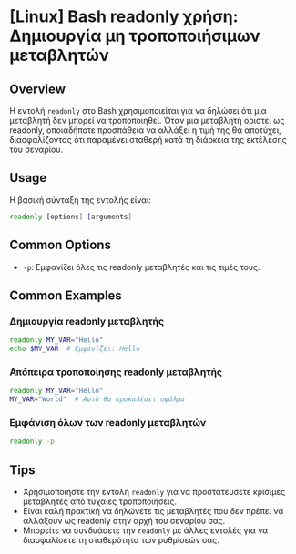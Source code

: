 # [Linux] Bash readonly χρήση: Δημιουργία μη τροποποιήσιμων μεταβλητών

## Overview
Η εντολή `readonly` στο Bash χρησιμοποιείται για να δηλώσει ότι μια μεταβλητή δεν μπορεί να τροποποιηθεί. Όταν μια μεταβλητή οριστεί ως readonly, οποιαδήποτε προσπάθεια να αλλάξει η τιμή της θα αποτύχει, διασφαλίζοντας ότι παραμένει σταθερή κατά τη διάρκεια της εκτέλεσης του σεναρίου.

## Usage
Η βασική σύνταξη της εντολής είναι:

```bash
readonly [options] [arguments]
```

## Common Options
- `-p`: Εμφανίζει όλες τις readonly μεταβλητές και τις τιμές τους.

## Common Examples

### Δημιουργία readonly μεταβλητής
```bash
readonly MY_VAR="Hello"
echo $MY_VAR  # Εμφανίζει: Hello
```

### Απόπειρα τροποποίησης readonly μεταβλητής
```bash
readonly MY_VAR="Hello"
MY_VAR="World"  # Αυτό θα προκαλέσει σφάλμα
```

### Εμφάνιση όλων των readonly μεταβλητών
```bash
readonly -p
```

## Tips
- Χρησιμοποιήστε την εντολή `readonly` για να προστατεύσετε κρίσιμες μεταβλητές από τυχαίες τροποποιήσεις.
- Είναι καλή πρακτική να δηλώνετε τις μεταβλητές που δεν πρέπει να αλλάξουν ως readonly στην αρχή του σεναρίου σας.
- Μπορείτε να συνδυάσετε την `readonly` με άλλες εντολές για να διασφαλίσετε τη σταθερότητα των ρυθμίσεών σας.